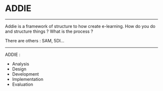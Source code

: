 # ADDIE

---

Addie is a framework of structure to how create e-learning. How do you do and structure things ? What is the process ?

There are others : SAM, 5DI...

---

ADDIE :

- Analysis
- Design
- Development
- Implementation
- Evaluation
